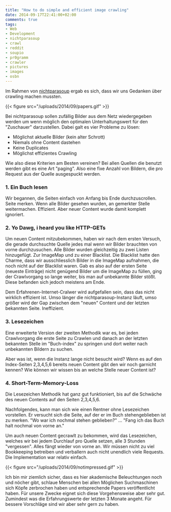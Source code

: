 ```yaml
---
title: "How to do simple and efficient image crawling"
date: 2014-09-17T22:41:00+02:00
comments: true
tags:
- Web
- Development
- nichtparasoup
- crawl
- reddit
- soupio
- pr0gramm
- crawler
- pictures
- images
- osbn
---
```


Im Rahmen von [nichtparasoup](http://github.com/k4cg/nichtparasoup) ergab
es sich, dass wir uns Gedanken über crawling machen mussten.

{{< figure src="/uploads/2014/09/papers.gif" >}}

Bei nichtparasoup sollen zufällig Bilder aus dem Netz wiedergegeben werden
um wenn möglich den optimalen Unterhaltungswert für den "Zuschauer"
darzustellen. Dabei galt es vier Probleme zu lösen:

* Möglichst aktuelle Bilder (kein alter Schrott)
* Niemals ohne Content dastehen
* Keine Duplicates
* Möglichst effizientes Crawling

Wie also diese Kriterien am Besten vereinen?  Bei allen Quellen die benutzt
werden gibt es eine Art "paging". Also eine fixe Anzahl von Bildern, die
pro Request aus der Quelle ausgespuckt werden.

### 1. Ein Buch lesen

Wir begannen, die Seiten einfach von Anfang bis Ende durchzuscrollen. Seite
merken. Wenn alle Bilder gesehen wurden, an gemerkter Stelle weitermachen.
Effizient. Aber neuer Content wurde damit komplett ignoriert.

### 2. Yo Dawg, i heard you like HTTP-GETs

Um neuen Content mitzubekommen, haben wir nach dem ersten Versuch, die
gerade durchsuchte Quelle jedes mal wenn wir Bilder brauchten von vorne
durchzusuchen. Alle Bilder wurden gleichzeitig zu zwei Listen hinzugefügt.
Zur ImageMap und zu einer Blacklist.  Die Blacklist hatte den Charme, dass
wir ausschliesslich Bilder in die ImageMap aufnahmen, die noch nicht auf
der Blacklist waren.  Gab es also auf der ersten Seite (neueste Einträge)
nicht genügend Bilder um die ImageMap zu füllen, ging der Crawlvorgang so
lange weiter, bis man auf unbekannte Bilder stößt. Diese befanden sich
jedoch meistens am Ende.

Dem Erfahrenen-Internet-Cralwer wird aufgefallen sein, dass das nicht
wirklich effizient ist.  Umso länger die nichtparasoup-Instanz läuft, umso
größer wird der Gap zwischen dem "neuen" Content und der letzten bekannten
Seite. Ineffizient.

### 3. Lesezeichen

Eine erweiterte Version der zweiten Methodik war es, bei jeden Crawlvorgang
die erste Seite zu Crawlen und danach an der letzten bekannten Stelle im
"Buch-index" zu springen und dort weiter nach unbekannten Bildern zu
suchen.

Aber was ist, wenn die Instanz lange nicht besucht wird? Wenn es auf den
Index-Seiten 2,3,4,5,6 bereits neuen Content gibt den wir noch garnicht
kennen? Wie können wir wissen bis an welche Stelle neuer Content ist?

### 4. Short-Term-Memory-Loss

Die Lesezeichen Methodik hat ganz gut funktioniert, bis auf die Schwäche
des neuen Contents auf den Seiten 2,3,4,5,6.

Nachfolgendes, kann man sich wie einen Rentner ohne Lesezeichen vorstellen.
Er versucht sich die Seite, auf der er im Buch stehengeblieben ist zu
merken. "Wo war ich nochmal stehen geblieben?" ... "Fang ich das Buch halt
nochmal von vorne an."

Um auch neuen Content gecrawlt zu bekommen, wird das Lesezeichen, welches
wir bei jedem Durchlauf pro Quelle setzen, alle 3 Stunden "vergessen".
Alles fängt wieder von vorne an. Wir müssen nicht zu viel Bookkeeping
betreiben und verballern auch nicht unendlich viele Requests. Die
Implementation war relativ einfach.

{{< figure src="/uploads/2014/09/notimpressed.gif" >}}

Ich bin mir ziemlich sicher, dass es hier akademische Beleuchtungen noch
und nöcher gibt, schlaue Menschen bei allen Möglichen Suchmaschinen sich
Köpfe zerbrochen haben und entsprechende Papers veröffentlicht haben. Für
unsere Zwecke eignet sich diese Vorgehensweise aber sehr gut. Zumindest was
die Erfahrungswerte der letzten 3 Monate angeht. Für bessere Vorschläge
sind wir aber sehr gern zu haben.

